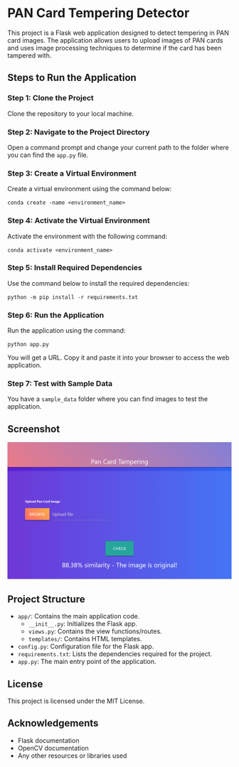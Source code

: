 # PAN Card Tempering Detector

This project is a Flask web application designed to detect tempering in PAN card images. The application allows users to upload images of PAN cards and uses image processing techniques to determine if the card has been tampered with.

## Steps to Run the Application

### Step 1: Clone the Project
Clone the repository to your local machine.

### Step 2: Navigate to the Project Directory
Open a command prompt and change your current path to the folder where you can find the `app.py` file.

### Step 3: Create a Virtual Environment
Create a virtual environment using the command below:

```
conda create -name <environment_name>
```

### Step 4: Activate the Virtual Environment
Activate the environment with the following command:

```
conda activate <environment_name>
```


### Step 5: Install Required Dependencies
Use the command below to install the required dependencies:

```
python -m pip install -r requirements.txt
```

### Step 6: Run the Application
Run the application using the command:

```
python app.py
```

You will get a URL. Copy it and paste it into your browser to access the web application.

### Step 7: Test with Sample Data
You have a `sample_data` folder where you can find images to test the application.

## Screenshot
![Web App Screenshot](web_screen.png)

## Project Structure
- `app/`: Contains the main application code.
  - `__init__.py`: Initializes the Flask app.
  - `views.py`: Contains the view functions/routes.
  - `templates/`: Contains HTML templates.
- `config.py`: Configuration file for the Flask app.
- `requirements.txt`: Lists the dependencies required for the project.
- `app.py`: The main entry point of the application.

## License
This project is licensed under the MIT License.

## Acknowledgements
- Flask documentation
- OpenCV documentation
- Any other resources or libraries used
